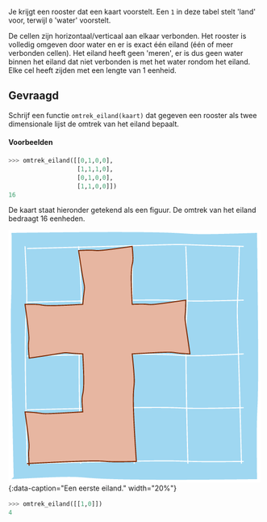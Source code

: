 Je krijgt een rooster dat een kaart voorstelt. Een `1` in deze tabel stelt 'land' voor, terwijl `0` 'water' voorstelt.

De cellen zijn horizontaal/verticaal aan elkaar verbonden. Het rooster is volledig omgeven door water en er is exact één eiland (één of meer verbonden cellen). Het eiland heeft geen 'meren', er is dus geen water binnen het eiland dat niet verbonden is met het water rondom het eiland. Elke cel heeft zijden met een lengte van 1 eenheid.

## Gevraagd

Schrijf een functie `omtrek_eiland(kaart)` dat gegeven een rooster als twee dimensionale lijst de omtrek van het eiland bepaalt.

#### Voorbeelden

```python
>>> omtrek_eiland([[0,1,0,0],
                   [1,1,1,0],
                   [0,1,0,0],
                   [1,1,0,0]])
16
```

De kaart staat hieronder getekend als een figuur. De omtrek van het eiland bedraagt 16 eenheden.

![Een eerste eiland.](media/image1.png "Een eerste eiland."){:data-caption="Een eerste eiland." width="20%"}

```python
>>> omtrek_eiland([[1,0]])
4
```
